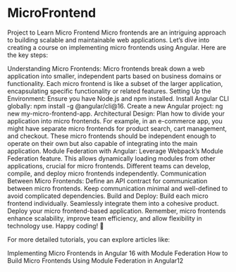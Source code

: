 # MicroFrontend
Project to Learn Micro Frontend
Micro frontends are an intriguing approach to building scalable and maintainable web applications. Let’s dive into creating a course on implementing micro frontends using Angular. Here are the key steps:

Understanding Micro Frontends:
Micro frontends break down a web application into smaller, independent parts based on business domains or functionality.
Each micro frontend is like a subset of the larger application, encapsulating specific functionality or related features.
Setting Up the Environment:
Ensure you have Node.js and npm installed.
Install Angular CLI globally: npm install -g @angular/cli@16.
Create a new Angular project: ng new my-micro-frontend-app.
Architectural Design:
Plan how to divide your application into micro frontends.
For example, in an e-commerce app, you might have separate micro frontends for product search, cart management, and checkout.
These micro frontends should be independent enough to operate on their own but also capable of integrating into the main application.
Module Federation with Angular:
Leverage Webpack’s Module Federation feature.
This allows dynamically loading modules from other applications, crucial for micro frontends.
Different teams can develop, compile, and deploy micro frontends independently.
Communication Between Micro Frontends:
Define an API contract for communication between micro frontends.
Keep communication minimal and well-defined to avoid complicated dependencies.
Build and Deploy:
Build each micro frontend individually.
Seamlessly integrate them into a cohesive product.
Deploy your micro frontend-based application.
Remember, micro frontends enhance scalability, improve team efficiency, and allow flexibility in technology use. Happy coding! 🚀

For more detailed tutorials, you can explore articles like:

Implementing Micro Frontends in Angular 16 with Module Federation
How to Build Micro Frontends Using Module Federation in Angular12
